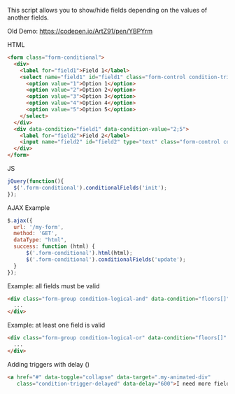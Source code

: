 This script allows you to show/hide fields depending on the values of another fields.

Old Demo: https://codepen.io/ArtZ91/pen/YBPYrm

HTML
```html
<form class="form-conditional">
  <div>
    <label for="field1">Field 1</label>
    <select name="field1" id="field1" class="form-control condition-trigger">
      <option value="1">Option 1</option>
      <option value="2">Option 2</option>
      <option value="3">Option 3</option>
      <option value="4">Option 4</option>
      <option value="5">Option 5</option>
    </select>
  </div>
  <div data-condition="field1" data-condition-value="2;5">
    <label for="field2">Field 2</label>
    <input name="field2" id="field2" type="text" class="form-control condition-trigger">
  </div>
</form>
```

JS
```js
jQuery(function(){
  $('.form-conditional').conditionalFields('init');
});
```

AJAX Example
```js
$.ajax({
  url: '/my-form',
  method: 'GET',
  dataType: "html",
  success: function (html) {
      $('.form-conditional').html(html);
      $('.form-conditional').conditionalFields('update');
  }
});
```

Example: all fields must be valid
```html
<div class="form-group condition-logical-and" data-condition="floors[]" data-condition-value="1">
  ...
</div>
```

Example: at least one field is valid
```html
<div class="form-group condition-logical-or" data-condition="floors[]" data-condition-value="1">
  ...
</div>
```

Adding triggers with delay ()
```html
<a href="#" data-toggle="collapse" data-target=".my-animated-div" 
   class="condition-trigger-delayed" data-delay="600">I need more fields</a>
